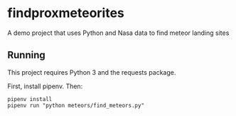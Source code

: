 # findproxmeteorites
A demo project that uses Python and Nasa data to find meteor landing sites

## Running
This project requires Python 3 and the requests package.

First, install pipenv. Then:
```
pipenv install
pipenv run "python meteors/find_meteors.py"
```